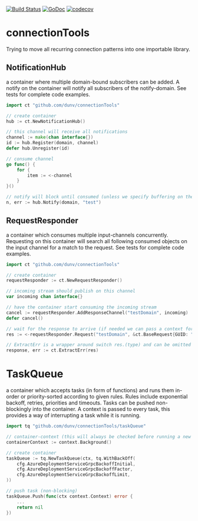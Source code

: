 [![Build Status](https://travis-ci.org/dunv/connectionTools.svg?branch=master)](https://travis-ci.org/dunv/connectionTools)
[![GoDoc](https://godoc.org/github.com/dunv/connectionTools?status.svg)](https://godoc.org/github.com/dunv/connectionTools)
[![codecov](https://codecov.io/gh/dunv/connectionTools/branch/master/graph/badge.svg)](https://codecov.io/gh/dunv/connectionTools)

# connectionTools

Trying to move all recurring connection patterns into one importable library.

## NotificationHub

a container where multiple domain-bound subscribers can be added. A notify on the container will notify all subscribers of the notify-domain. See tests for complete code examples.

```go
import ct "github.com/dunv/connectionTools"

// create container
hub := ct.NewNotificationHub()

// this channel will receive all notifications
channel := make(chan interface{})
id := hub.Register(domain, channel)
defer hub.Unregister(id)

// consume channel
go func() {
    for {
        item := <-channel
    }
}()

// notify will block until consumed (unless we specify buffering on the hub)
n, err := hub.Notify(domain, "test")
```

## RequestResponder

a container which consumes multiple input-channels concurrently. Requesting on this container will search all following consumed objects on the input channel for a match to the request. See tests for complete code examples.

```go
import ct "github.com/dunv/connectionTools"

// create container
requestResponder := ct.NewRequestResponder()

// incoming stream should publish on this channel
var incoming chan interface{}

// have the container start consuming the incoming stream
cancel := requestResponder.AddResponseChannel("testDomain", incoming)
defer cancel()

// wait for the response to arrive (if needed we can pass a context for timeout and cancel)
res := <-requestResponder.Request("testDomain", &ct.BaseRequest{GUID: "stringGUID"})

// ExtractErr is a wrapper around switch res.(type) and can be omitted
response, err := ct.ExtractErr(res)
```

# TaskQueue

a container which accepts tasks (in form of functions) and runs them in-order or priority-sorted according to given rules. Rules include exponential backoff, retries, priorities and timeouts. Tasks can be pushed non-blockingly into the container. A context is passed to every task, this provides a way of interrupting a task while it is running.

```go
import tq "github.com/dunv/connectionTools/taskQueue"

// container-context (this will always be checked before running a new task)
containerContext := context.Background()

// create container
taskQueue := tq.NewTaskQueue(ctx, tq.WithBackOff(
    cfg.AzureDeploymentServiceGrpcBackoffInitial,
    cfg.AzureDeploymentServiceGrpcBackoffFactor,
    cfg.AzureDeploymentServiceGrpcBackoffLimit,
))

// push task (non-blocking)
taskQueue.Push(func(ctx context.Context) error {
	...
	return nil
})

```
